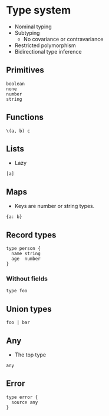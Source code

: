 # Type system

- Nominal typing
- Subtyping
  - No covariance or contravariance
- Restricted polymorphism
- Bidirectional type inference

## Primitives

```
boolean
none
number
string
```

## Functions

```
\(a, b) c
```

## Lists

- Lazy

```
[a]
```

## Maps

- Keys are number or string types.

```
{a: b}
```

## Record types

```
type person {
  name string
  age  number
}
```

### Without fields

```
type foo
```

## Union types

```
foo | bar
```

## Any

- The top type

```
any
```

## Error

```
type error {
  source any
}
```
